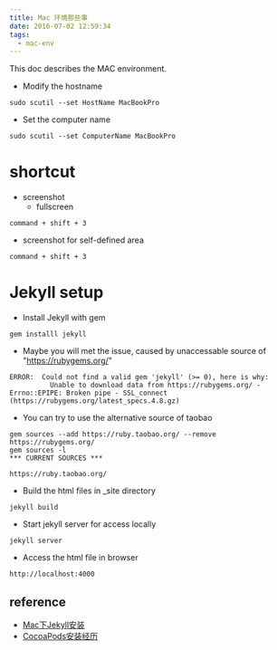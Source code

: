 ```yaml
---
title: Mac 环境那些事
date: 2016-07-02 12:59:34
tags:
  - mac-env
---
```


This doc describes the MAC environment.

<!--more-->

* Modify the hostname
```
sudo scutil --set HostName MacBookPro
```
* Set the computer name
```
sudo scutil --set ComputerName MacBookPro
```

# shortcut
* screenshot
  * fullscreen
```
command + shift + 3
```
  * screenshot for self-defined area
```
command + shift + 3
```

# Jekyll setup
* Install Jekyll with gem
```
gem installl jekyll
```
  * Maybe you will met the issue, caused by unaccessable source of "https://rubygems.org/"
```
ERROR:  Could not find a valid gem 'jekyll' (>= 0), here is why:
          Unable to download data from https://rubygems.org/ - Errno::EPIPE: Broken pipe - SSL_connect (https://rubygems.org/latest_specs.4.8.gz)
```
  * You can try to use the alternative source of taobao
```
gem sources --add https://ruby.taobao.org/ --remove https://rubygems.org/
gem sources -l
*** CURRENT SOURCES ***

https://ruby.taobao.org/
```
* Build the html files in _site directory
```
jekyll build
```
* Start jekyll server for access locally
```
jekyll server
```
* Access the html file in browser
```
http://localhost:4000
```

## reference
* [Mac下Jekyll安装](http://www.jianshu.com/p/07064eb79740)
* [CocoaPods安装经历](http://blog.csdn.net/th_gsb/article/details/49178083)

